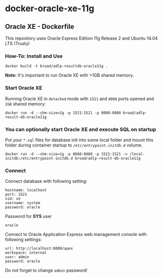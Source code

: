 docker-oracle-xe-11g
============================

## Oracle XE - Dockerfile

This repository uses Oracle Express Edition 11g Release 2 and Ubuntu 14.04 LTS (Trusty)


### How-To: Install and Use

```
docker build -t broad/adlp-resultdb-oracle11g .
```
**Note:** It's important to run Oracle XE with >1GB shared memory.

### Start Oracle XE
Running Oracle XE in `detached` mode with `1521` and `8080` ports opened and `2GB` shared memory:

```
docker run -d --shm-size=2g -p 1521:1521 -p 8080:8080 broad/adlp-result-db-oracle11g
```

### You can optionally start Oracle XE and execute SQL on startup

Put your `*.sql` files for database init into some local folder and mount this folder during container startup to `/etc/entrypoint-initdb.d` volume.

```
docker run -d --shm-size=1g -p 8080:8080 -p 1521:1521 -v /local-initdb:/etc/entrypoint-initdb.d broad/adlp-result-db-oracle11g
```

### Connect

Connect database with following setting:
```
hostname: localhost
port: 1521
sid: xe
username: system
password: oracle
```

Password for **SYS** user
```
oracle
```

Connect to Oracle Application Express web management console with following settings:
```
url: http://localhost:8080/apex
workspace: internal
user: admin
password: oracle
```

Do not forget to change `admin` password!
